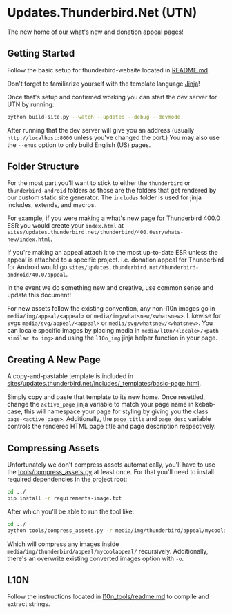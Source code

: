 # Updates.Thunderbird.Net (UTN)

The new home of our what's new and donation appeal pages!

## Getting Started

Follow the basic setup for thunderbird-website located in [README.md](../README.md). 

Don't forget to familiarize yourself with the template language [Jinja](https://jinja.palletsprojects.com/en/3.0.x/)!

Once that's setup and confirmed working you can start the dev server for UTN by running:

```bash
python build-site.py --watch --updates --debug --devmode
```

After running that the dev server will give you an address (usually `http://localhost:8000` unless you've changed the port.) You may also use the `--enus` option to only build English (US) pages.

## Folder Structure

For the most part you'll want to stick to either the `thunderbird` or `thunderbird-android` folders as those are the folders that get rendered by our custom static site generator. The `includes` folder is used for jinja includes, extends, and macros. 

For example, if you were making a what's new page for Thunderbird 400.0 ESR you would create your `index.html` at `sites/updates.thunderbird.net/thunderbird/400.0esr/whats-new/index.html`. 

If you're making an appeal attach it to the most up-to-date ESR unless the appeal is attached to a specific project. i.e. donation appeal for Thunderbird for Android would go `sites/updates.thunderbird.net/thunderbird-android/40.0/appeal`.

In the event we do something new and creative, use common sense and update this document!

For new assets follow the existing convention, any non-l10n images go in `media/img/appeal/<appeal>` or `media/img/whatsnew/<whatsnew>`. Likewise for svgs `media/svg/appeal/<appeal>` or `media/svg/whatsnew/<whatsnew>`. You can locale specific images by placing media in `media/l10n/<locale>/<path similar to img>` and using the `l10n_img` jinja helper function in your page.

## Creating A New Page

A copy-and-pastable template is included in [sites/updates.thunderbird.net/includes/_templates/basic-page.html](../sites/updates.thunderbird.net/includes/_template/basic-page.html).

Simply copy and paste that template to its new home. Once resettled, change the `active_page` jinja variable to match your page name in kebab-case, this will namespace your page for styling by giving you the class `page-<active_page>`. Additionally, the `page_title` and `page_desc` variable controls the rendered HTML page title and page description respectively.

## Compressing Assets

Unfortunately we don't compress assets automatically, you'll have to use the [tools/compress_assets.py](../tools/compress_assets.py) at least once. For that you'll need to install required dependencies in the project root:

```bash
cd ../
pip install -r requirements-image.txt
```

After which you'll be able to run the tool like:

```bash
cd ../
python tools/compress_assets.py -r media/img/thunderbird/appeal/mycoolappeal/
```

Which will compress any images inside `media/img/thunderbird/appeal/mycoolappeal/` recursively. Additionally, there's an overwrite existing converted images option with `-o`.

## L10N

Follow the instructions located in [l10n_tools/readme.md](../l10n_tools/readme.md) to compile and extract strings.